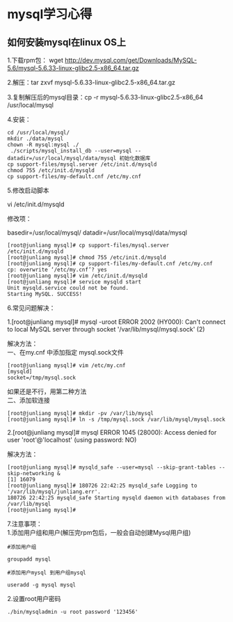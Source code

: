 # mysql学习心得

## 如何安装mysql在linux OS上
1.下载rpm包：
wget http://dev.mysql.com/get/Downloads/MySQL-5.6/mysql-5.6.33-linux-glibc2.5-x86_64.tar.gz<br>

2.解压：tar zxvf mysql-5.6.33-linux-glibc2.5-x86_64.tar.gz<br>

3.复制解压后的mysql目录：cp -r mysql-5.6.33-linux-glibc2.5-x86_64 /usr/local/mysql<br>

4.安装：<br>

	cd /usr/local/mysql/
	mkdir ./data/mysql
	chown -R mysql:mysql ./
	 ./scripts/mysql_install_db --user=mysql --datadir=/usr/local/mysql/data/mysql 初始化数据库
	cp support-files/mysql.server /etc/init.d/mysqld
	chmod 755 /etc/init.d/mysqld
	cp support-files/my-default.cnf /etc/my.cnf


5.修改启动脚本

vi /etc/init.d/mysqld

修改项：<br>

basedir=/usr/local/mysql/
datadir=/usr/local/mysql/data/mysql

	[root@junliang mysql]# cp support-files/mysql.server /etc/init.d/mysqld
	[root@junliang mysql]# chmod 755 /etc/init.d/mysqld
	[root@junliang mysql]# cp support-files/my-default.cnf /etc/my.cnf
	cp: overwrite ‘/etc/my.cnf’? yes
	[root@junliang mysql]# vim /etc/init.d/mysqld
	[root@junliang mysql]# service mysqld start
	Unit mysqld.service could not be found.
	Starting MySQL. SUCCESS!

6.常见问题解决：

1.[root@junliang mysql]# mysql -uroot
ERROR 2002 (HY000): Can't connect to local MySQL server through socket '/var/lib/mysql/mysql.sock' (2)

解决方法：<br>
一、在my.cnf 中添加指定 mysql.sock文件

	[root@junliang mysql]# vim /etc/my.cnf
	[mysqld]
	socket=/tmp/mysql.sock
如果还是不行，用第二种方法<br>
二、添加软连接<br>

	[root@junliang mysql]# mkdir -pv /var/lib/mysql
	[root@junliang mysql]# ln -s /tmp/mysql.sock /var/lib/mysql/mysql.sock

2.[root@junliang mysql]# mysql
ERROR 1045 (28000): Access denied for user 'root'@'localhost' (using password: NO)

解决方法：

	[root@junliang mysql]# mysqld_safe --user=mysql --skip-grant-tables --skip-networking &
	[1] 16079
	[root@junliang mysql]# 180726 22:42:25 mysqld_safe Logging to '/var/lib/mysql/junliang.err'.
	180726 22:42:25 mysqld_safe Starting mysqld daemon with databases from /var/lib/mysql
	[root@junliang mysql]#

7.注意事项：<br>
1.添加用户组和用户(解压完rpm包后，一般会自动创建Mysql用户组)

	#添加用户组
	
	groupadd mysql
	
	#添加用户mysql 到用户组mysql
	
	useradd -g mysql mysql 

2.设置root用户密码

	./bin/mysqladmin -u root password '123456'
